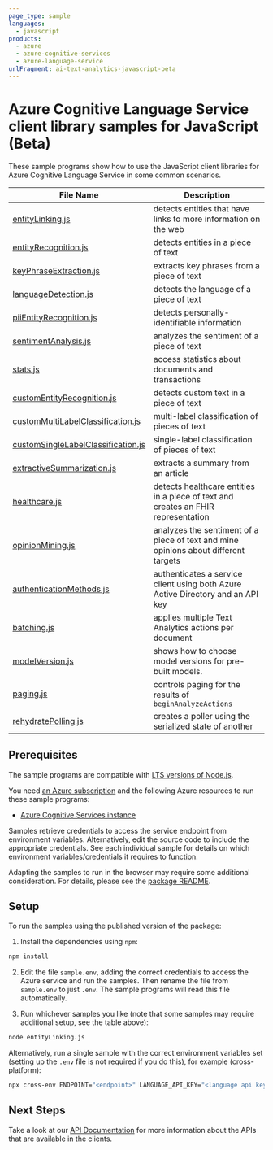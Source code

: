 ```yaml
---
page_type: sample
languages:
  - javascript
products:
  - azure
  - azure-cognitive-services
  - azure-language-service
urlFragment: ai-text-analytics-javascript-beta
---
```


# Azure Cognitive Language Service client library samples for JavaScript (Beta)

These sample programs show how to use the JavaScript client libraries for Azure Cognitive Language Service in some common scenarios.

| **File Name**                                                         | **Description**                                                                     |
| --------------------------------------------------------------------- | ----------------------------------------------------------------------------------- |
| [entityLinking.js][entitylinking]                                     | detects entities that have links to more information on the web                     |
| [entityRecognition.js][entityrecognition]                             | detects entities in a piece of text                                                 |
| [keyPhraseExtraction.js][keyphraseextraction]                         | extracts key phrases from a piece of text                                           |
| [languageDetection.js][languagedetection]                             | detects the language of a piece of text                                             |
| [piiEntityRecognition.js][piientityrecognition]                       | detects personally-identifiable information                                         |
| [sentimentAnalysis.js][sentimentanalysis]                             | analyzes the sentiment of a piece of text                                           |
| [stats.js][stats]                                                     | access statistics about documents and transactions                                  |
| [customEntityRecognition.js][customentityrecognition]                 | detects custom text in a piece of text                                              |
| [customMultiLabelClassification.js][custommultilabelclassification]   | multi-label classification of pieces of text                                        |
| [customSingleLabelClassification.js][customsinglelabelclassification] | single-label classification of pieces of text                                       |
| [extractiveSummarization.js][extractivesummarization]                 | extracts a summary from an article                                                  |
| [healthcare.js][healthcare]                                           | detects healthcare entities in a piece of text and creates an FHIR representation   |
| [opinionMining.js][opinionmining]                                     | analyzes the sentiment of a piece of text and mine opinions about different targets |
| [authenticationMethods.js][authenticationmethods]                     | authenticates a service client using both Azure Active Directory and an API key     |
| [batching.js][batching]                                               | applies multiple Text Analytics actions per document                                |
| [modelVersion.js][modelversion]                                       | shows how to choose model versions for pre-built models.                            |
| [paging.js][paging]                                                   | controls paging for the results of `beginAnalyzeActions`                            |
| [rehydratePolling.js][rehydratepolling]                               | creates a poller using the serialized state of another                              |

## Prerequisites

The sample programs are compatible with [LTS versions of Node.js](https://nodejs.org/about/releases/).

You need [an Azure subscription][freesub] and the following Azure resources to run these sample programs:

- [Azure Cognitive Services instance][createinstance_azurecognitiveservicesinstance]

Samples retrieve credentials to access the service endpoint from environment variables. Alternatively, edit the source code to include the appropriate credentials. See each individual sample for details on which environment variables/credentials it requires to function.

Adapting the samples to run in the browser may require some additional consideration. For details, please see the [package README][package].

## Setup

To run the samples using the published version of the package:

1. Install the dependencies using `npm`:

```bash
npm install
```

2. Edit the file `sample.env`, adding the correct credentials to access the Azure service and run the samples. Then rename the file from `sample.env` to just `.env`. The sample programs will read this file automatically.

3. Run whichever samples you like (note that some samples may require additional setup, see the table above):

```bash
node entityLinking.js
```

Alternatively, run a single sample with the correct environment variables set (setting up the `.env` file is not required if you do this), for example (cross-platform):

```bash
npx cross-env ENDPOINT="<endpoint>" LANGUAGE_API_KEY="<language api key>" node entityLinking.js
```

## Next Steps

Take a look at our [API Documentation][apiref] for more information about the APIs that are available in the clients.

[entitylinking]: https://github.com/Azure/azure-sdk-for-js/blob/main/sdk/textanalytics/ai-text-analytics/samples/v6-beta/javascript/entityLinking.js
[entityrecognition]: https://github.com/Azure/azure-sdk-for-js/blob/main/sdk/textanalytics/ai-text-analytics/samples/v6-beta/javascript/entityRecognition.js
[keyphraseextraction]: https://github.com/Azure/azure-sdk-for-js/blob/main/sdk/textanalytics/ai-text-analytics/samples/v6-beta/javascript/keyPhraseExtraction.js
[languagedetection]: https://github.com/Azure/azure-sdk-for-js/blob/main/sdk/textanalytics/ai-text-analytics/samples/v6-beta/javascript/languageDetection.js
[piientityrecognition]: https://github.com/Azure/azure-sdk-for-js/blob/main/sdk/textanalytics/ai-text-analytics/samples/v6-beta/javascript/piiEntityRecognition.js
[sentimentanalysis]: https://github.com/Azure/azure-sdk-for-js/blob/main/sdk/textanalytics/ai-text-analytics/samples/v6-beta/javascript/sentimentAnalysis.js
[stats]: https://github.com/Azure/azure-sdk-for-js/blob/main/sdk/textanalytics/ai-text-analytics/samples/v6-beta/javascript/stats.js
[customentityrecognition]: https://github.com/Azure/azure-sdk-for-js/blob/main/sdk/textanalytics/ai-text-analytics/samples/v6-beta/javascript/customEntityRecognition.js
[custommultilabelclassification]: https://github.com/Azure/azure-sdk-for-js/blob/main/sdk/textanalytics/ai-text-analytics/samples/v6-beta/javascript/customMultiLabelClassification.js
[customsinglelabelclassification]: https://github.com/Azure/azure-sdk-for-js/blob/main/sdk/textanalytics/ai-text-analytics/samples/v6-beta/javascript/customSingleLabelClassification.js
[extractivesummarization]: https://github.com/Azure/azure-sdk-for-js/blob/main/sdk/textanalytics/ai-text-analytics/samples/v6-beta/javascript/extractiveSummarization.js
[healthcare]: https://github.com/Azure/azure-sdk-for-js/blob/main/sdk/textanalytics/ai-text-analytics/samples/v6-beta/javascript/healthcare.js
[opinionmining]: https://github.com/Azure/azure-sdk-for-js/blob/main/sdk/textanalytics/ai-text-analytics/samples/v6-beta/javascript/opinionMining.js
[authenticationmethods]: https://github.com/Azure/azure-sdk-for-js/blob/main/sdk/textanalytics/ai-text-analytics/samples/v6-beta/javascript/authenticationMethods.js
[batching]: https://github.com/Azure/azure-sdk-for-js/blob/main/sdk/textanalytics/ai-text-analytics/samples/v6-beta/javascript/batching.js
[modelversion]: https://github.com/Azure/azure-sdk-for-js/blob/main/sdk/textanalytics/ai-text-analytics/samples/v6-beta/javascript/modelVersion.js
[paging]: https://github.com/Azure/azure-sdk-for-js/blob/main/sdk/textanalytics/ai-text-analytics/samples/v6-beta/javascript/paging.js
[rehydratepolling]: https://github.com/Azure/azure-sdk-for-js/blob/main/sdk/textanalytics/ai-text-analytics/samples/v6-beta/javascript/rehydratePolling.js
[apiref]: https://docs.microsoft.com/javascript/api/@azure/ai-text-analytics
[freesub]: https://azure.microsoft.com/free/
[createinstance_azurecognitiveservicesinstance]: https://docs.microsoft.com/azure/cognitive-services/cognitive-services-apis-create-account
[package]: https://github.com/Azure/azure-sdk-for-js/tree/main/sdk/textanalytics/ai-text-analytics/README.md
